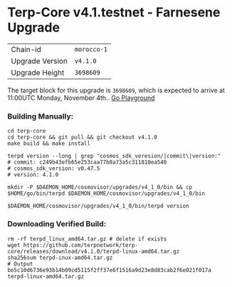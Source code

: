 # Terp-Core v4.1.testnet - Farnesene Upgrade

|                 |                                                              |
|-----------------|--------------------------------------------------------------|
| Chain-id        | `morocco-1`                                                  |
| Upgrade Version | `v4.1.0`                                                     |
| Upgrade Height  | `3698609`                                                    |



The target block for this upgrade is `3698609`, which is expected to arrive at 11:00UTC Monday, November 4th.. [Go Playground](https://go.dev/play/p/FNuKg0bbwyr)

### Building Manually:
```
cd terp-core
cd terp-core && git pull && git checkout v4.1.0
make build && make install 

terpd version --long | grep "cosmos_sdk_veresion/|commit\|version:"
# commit: c249b43efb65e253caa77b8a73a5c311810ea540
# cosmos_sdk_version: v0.47.5
# version: 4.1.0

mkdir -P $DAEMON_HOME/cosmovisor/upgrades/v4_1_0/bin && cp $HOME/go/bin/terpd $DAEMON_HOME/cosmovisor/upgrades/v4_1_0/bin 

$DAEMON_HOME/cosmovisor/upgrades/v4_1_0/bin/terpd version
```
### Downloading Verified Build:
```
rm -rf terpd_linux_amd64.tar.gz # delete if exists
wget https://github.com/terpnetwork/terp-core/releases/download/v4.1.0/terpd-linux-amd64.tar.gz
sha256sum terpd-inux-amd64.tar.gz
# Output  be5c10d6736e93b14b09cd5115f2ff37e6f1516a9d23e8d83cab2f6e021f017a  terpd-linux-amd64.tar.gz
```
